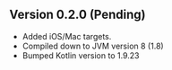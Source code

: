 ## Version 0.2.0 (Pending)
* Added iOS/Mac targets.
* Compiled down to JVM version 8 (1.8)
* Bumped Kotlin version to 1.9.23